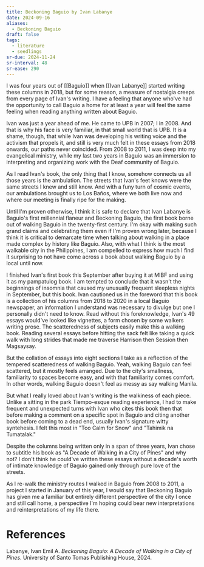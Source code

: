 ```yaml
---
title: Beckoning Baguio by Ivan Labanye
date: 2024-09-16
aliases:
  - Beckoning Baguio
draft: false
tags:
  - literature
  - seedlings
sr-due: 2024-11-24
sr-interval: 48
sr-ease: 290
---
```

I was four years out of [[Baguio]] when [[Ivan Labanye]] started writing these columns in 2018, but for some reason, a measure of nostalgia creeps from every page of Ivan's writing. I have a feeling that anyone who've had the opportunity to call Baguio a home for at least a year will feel the same feeling when reading anything written about Baguio.

Ivan was just a year ahead of me. He came to UPB in 2007; I in 2008. And that is why his face is very familiar, in that small world that is UPB. It is a shame, though, that while Ivan was developing his writing voice and the activism that propels it, and still is very much felt in these essays from 2018 onwards, our paths never coincided. From 2008 to 2011, I was deep into my evangelical ministry, while my last two years in Baguio was an immersion to interpreting and organizing work with the Deaf community of Baguio.

As I read Ivan's book, the only thing that I know, somehow connects us all those years is the ambulation. The streets that Ivan's feet knows were the same streets I knew and still know. And with a funy turn of cosmic events, our ambulations brought us to Los Baños, where we both live now and where our meeting is finally ripe for the making.

Until I'm proven otherwise, I think it is safe to declare that Ivan Labanye is Baguio's first millennial flaneur and Beckoning Baguio, the first book borne out of walking Baguio in the twenty-first century. I'm okay with making such grand claims and celebrating them even if I'm proven wrong later, because I think it is critical to demarcate time when talking about walking in a place made complex by history like Baguio. Also, with what I think is the most walkable city in the Philippines, I am compelled to express how much I find it surprising to not have come across a book about walking Baguio by a local until now.

I finished Ivan's first book this September after buying it at MIBF and using it as my pampatulog book. I am tempted to conclude that it wasn't the beginnings of insomnia that caused my unusually frequent sleepless nights in September, but this book. Ivan cautioned us in the foreword that this book is a collection of his columns from 2018 to 2020 in a local Baguio newspaper, an information I understand was necessary to divulge but one I personally didn't need to know. Read without this foreknowledge, Ivan's 49 essays would've looked like vignettes, a form chosen by some walkers writing prose. The scatteredness of subjects easily make this a walking book. Reading several essays before hitting the sack felt like taking a quick walk with long strides that made me traverse Harrison then Session then Magsaysay.

But the collation of essays into eight sections I take as a reflection of the tempered scatteredness of walking Baguio. Yeah, walking Baguio can feel scattered, but it mostly feels arranged. Due to the city's smallness, familiarity to spaces become easy, and with that familiarity comes comfort. In other words, walking Baguio doesn't feel as messy as say walking Manila.

But what I really loved about Ivan's writing is the walkiness of each piece. Unlike a sitting in the park Tiempo-esque reading experience, I had to make frequent and unexpected turns with Ivan who cites this book then that before making a comment on a specific spot in Baguio and citing another book before coming to a dead end, usually Ivan's signature witty syntehesis. I felt this most in "Too Calm for Snow" and "Tahimik na Tumatalak."

Despite the columns being written only in a span of three years, Ivan chose to subtitle his book as "A Decade of Walking in a City of Pines" and why not? I don't think he could've written these essays without a decade's worth of intimate knowledge of Baguio gained only through pure love of the streets.

As I re-walk the ministry routes I walked in Baguio from 2008 to 2011, a project I started in January of this year, I would say that Beckoning Baguio has given me a familiar but entirely different perspective of the city I once and still call home, a perspective I'm hoping could bear new interpretations and reinterpretations of my life there.

# References

Labanye, Ivan Emil A. _Beckoning Baguio: A Decade of Walking in a City of Pines_. University of Santo Tomas Publishing House, 2024.